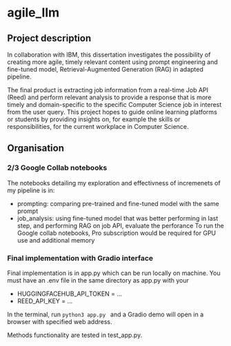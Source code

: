 # agile_llm

## Project description

In collaboration with IBM, this dissertation investigates the possibility of creating more agile, timely relevant content using prompt engineering and fine-tuned model, Retrieval-Augmented Generation (RAG) in adapted pipeline.

The final product is extracting job information from a real-time Job API (Reed) and perform relevant analysis to provide a response that is more timely and domain-specific to the specific Computer Science job in interest from the user query. This project hopes to guide online learning platforms or students by providing insights on, for example the skills or responsibilities, for the current workplace in Computer Science.

## Organisation

### 2/3 Google Collab notebooks

The notebooks detailing my exploration and effectivness of incremenets of my pipeline is in:

- prompting: comparing pre-trained and fine-tuned model with the same prompt
- job_analysis: using fine-tuned model that was better performing in last step, and performing RAG on job API, evaluate the perforance
  To run the Google collab notebooks, Pro subscription would be required for GPU use and additional memory

### Final implementation with Gradio interface

Final implementation is in app.py which can be run locally on machine.
You must have an .env file in the same directory as app.py with your

- HUGGINGFACEHUB_API_TOKEN = ...
- REED_API_KEY = ...

In the terminal, run
`python3 app.py `
and a Gradio demo will open in a browser with specified web address.

Methods functionality are tested in test_app.py.
